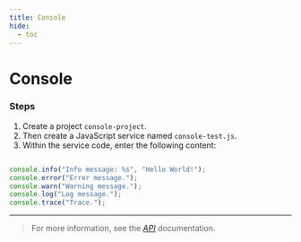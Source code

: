 ```yaml
---
title: Console
hide:
  - toc
---
```


Console
===

### Steps

1. Create a project `console-project`.
2. Then create a JavaScript service named `console-test.js`.
3. Within the service code, enter the following content:

```javascript

console.info("Info message: %s", "Hello World!");
console.error("Error message.");
console.warn("Warning message.");
console.log("Log message.");
console.trace("Trace.");

```

---

> For more information, see the *[API](../../api/)* documentation.
